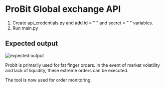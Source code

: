 # **ProBit Global exchange API**

1. Create api_credentials.py and add id = " " and secret = " " variables.
2. Run main.py

## Expected output

![expected output](https://i.imgur.com/0msP6fp.png)


Probit is primarily used for fat finger orders. In the event of market volatility and lack of liquidity, these extreme orders can be executed.

The tool is now used for order monitoring.
